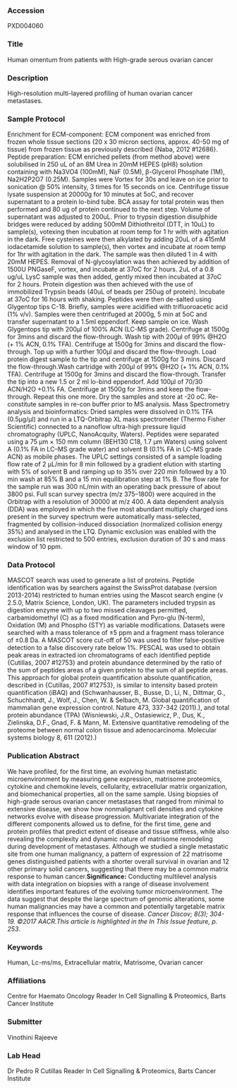 ### Accession
PXD004060

### Title
Human omentum from patients with High-grade serous ovarian cancer

### Description
High-resolution multi-layered profiling of human ovarian cancer metastases.

### Sample Protocol
Enrichment for ECM-component: ECM component was enriched from frozen whole tissue sections (20 x 30 micron sections, approx. 40-50 mg of tissue) from frozen tissue as previously described {Naba, 2012 #12686}. Peptide preparation: ECM enriched pellets (from method above) were solubilised in 250 uL of an 8M Urea in 20mM HEPES (pH8) solution containing with Na3VO4 (100mM), NaF (0.5M), β-Glycerol Phosphate (1M), Na2H2P2O7 (0.25M). Samples were Vortex for 30s and leave on ice prior to sonication @ 50% intensity, 3 times for 15 seconds on ice. Centrifuge tissue lysate suspension at 20000g for 10 minutes at 5oC, and recover supernatant to a protein lo-bind tube. BCA assay for total protein was then performed and 80 ug of protein continued to the next step.  Volume of supernatant was adjusted to 200uL. Prior to trypsin digestion disulphide bridges were reduced by adding 500mM Dithiothreitol (DTT, in 10uL) to sample(s), votexing then incubation at room temp for 1 hr with with agitation in the dark. Free cysteines were then alkylated by adding 20uL of a 415mM iodacetamide solution to sample(s), then vortex and incubate at room temp for 1hr with agitation in the dark. The sample was then diluted 1 in 4 with 20mM HEPES. Removal of N-glycosylation was then achieved by addition of 1500U PNGaseF, vortex, and incubate at 37oC for 2 hours. 2uL of a 0.8 ug/uL LysC sample was then added, gently mixed then incubated at 37oC for 2 hours. Protein digestion was then  achieved with the use of immobilized Trypsin beads (40uL of beads per 250ug of protein). Incubate at 37oC for 16 hours with shaking. Peptides were then de-salted using Glygentop tips C-18. Briefly, samples were acidified with trifluoroacetic acid (1% v/v). Samples were then centrifuged at 2000g, 5 min at 5oC and transfer supernatant to a 1.5ml eppendorf. Keep sample on ice. Wash Glygentops tip with 200μl of 100% ACN (LC-MS grade). Centrifuge at 1500g for 3mins  and discard the flow-through. Wash tip with 200μl of 99% @H2O (+ 1% ACN, 0.1% TFA). Centrifuge at 1500g for 3mins and discard the flow-through. Top up with a further 100μl and discard the flow-through. Load protein digest sample to the tip and centrifuge at 1500g for 3 mins. Discard the flow-through.Wash cartridge with 200μl of 99% @H2O (+ 1% ACN, 0.1% TFA). Centrifuge at 1500g for 3mins and discard the flow-through. Transfer the tip into a new 1.5 or 2 ml lo-bind eppendorf. Add 100μl of 70/30 ACN/H2O +0.1% FA. Centrifuge at 1500g for 3mins and keep the flow-through. Repeat this one more. Dry the samples and store at -20 oC. Re-constitute samples in re-con buffer prior to MS analysis.   Mass Spectrometry analysis and bioinformatics: Dried samples were dissolved in 0.1% TFA (0.5μg/μl) and run in a LTQ-Orbitrap XL mass spectrometer (Thermo Fisher Scientific) connected to a nanoflow ultra-high pressure liquid chromatography (UPLC, NanoAcquity, Waters). Peptides were separated using a 75 μm × 150 mm column (BEH130 C18, 1.7 μm Waters) using solvent A (0.1% FA in LC–MS grade water) and solvent B (0.1% FA in LC–MS grade ACN) as mobile phases. The UPLC settings consisted of a sample loading flow rate of 2 μL/min for 8 min followed by a gradient elution with starting with 5% of solvent B and ramping up to 35% over 220 min followed by a 10 min wash at 85% B and a 15 min equilibration step at 1% B. The flow rate for the sample run was 300 nL/min with an operating back pressure of about 3800 psi. Full scan survey spectra (m/z 375–1800) were acquired in the Orbitrap with a resolution of 30000 at m/z 400. A data dependent analysis (DDA) was employed in which the five most abundant multiply charged ions present in the survey spectrum were automatically mass-selected, fragmented by collision-induced dissociation (normalized collision energy 35%) and analysed in the LTQ. Dynamic exclusion was enabled with the exclusion list restricted to 500 entries, exclusion duration of 30 s and mass window of 10 ppm.

### Data Protocol
MASCOT search was used to generate a list of proteins. Peptide identification was by searchers against the SwissProt database (version 2013-2014) restricted to human entries using the Mascot search engine (v 2.5.0, Matrix Science, London, UK). The parameters included trypsin as digestion enzyme with up to two missed cleavages permitted, carbamidomethyl (C) as a fixed modification and Pyro-glu (N-term), Oxidation (M) and Phospho (STY) as variable modifications. Datasets were searched with a mass tolerance of ±5 ppm and a fragment mass tolerance of ±0.8 Da.  A MASCOT score cut-off of 50 was used to filter false-positive detection to a false discovery rate below 1%. PESCAL was used to obtain peak areas in extracted ion chromatograms of each identified peptide {Cutillas, 2007 #12753} and protein abundance determined by the ratio of the sum of peptides areas of a given protein to the sum of all peptide areas. This approach for global protein quantification absolute quantification, described in {Cutillas, 2007 #12753}, is similar to intensity based protein quantification (iBAQ) and {Schwanhausser, B., Busse, D., Li, N., Dittmar, G., Schuchhardt, J., Wolf, J., Chen, W. & Selbach, M. Global quantification of mammalian gene expression control. Nature 473, 337-342 (2011).), and total protein abundance (TPA) (Wisniewski, J.R., Ostasiewicz, P., Dus, K., Zielinska, D.F., Gnad, F. & Mann, M. Extensive quantitative remodeling of the proteome between normal colon tissue and adenocarcinoma. Molecular systems biology 8, 611 (2012).)

### Publication Abstract
We have profiled, for the first time, an evolving human metastatic microenvironment by measuring gene expression, matrisome proteomics, cytokine and chemokine levels, cellularity, extracellular matrix organization, and biomechanical properties, all on the same sample. Using biopsies of high-grade serous ovarian cancer metastases that ranged from minimal to extensive disease, we show how nonmalignant cell densities and cytokine networks evolve with disease progression. Multivariate integration of the different components allowed us to define, for the first time, gene and protein profiles that predict extent of disease and tissue stiffness, while also revealing the complexity and dynamic nature of matrisome remodeling during development of metastases. Although we studied a single metastatic site from one human malignancy, a pattern of expression of 22 matrisome genes distinguished patients with a shorter overall survival in ovarian and 12 other primary solid cancers, suggesting that there may be a common matrix response to human cancer.<b>Significance:</b> Conducting multilevel analysis with data integration on biopsies with a range of disease involvement identifies important features of the evolving tumor microenvironment. The data suggest that despite the large spectrum of genomic alterations, some human malignancies may have a common and potentially targetable matrix response that influences the course of disease. <i>Cancer Discov; 8(3); 304-19. &#xa9;2017 AACR.</i><i>This article is highlighted in the In This Issue feature, p. 253</i>.

### Keywords
Human, Lc-ms/ms, Extracellular matrix, Matrisome, Ovarian cancer

### Affiliations
Centre for Haemato Oncology
Reader In Cell Signalling & Proteomics, Barts Cancer Institute

### Submitter
Vinothini Rajeeve

### Lab Head
Dr Pedro R Cutillas
Reader In Cell Signalling & Proteomics, Barts Cancer Institute


